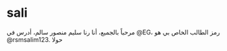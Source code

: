 # sali
مرحباً بالجميع، أنا رنا سليم منصور سالم، أدرس في @EG، رمز الطالب الخاص بي هو @rsmsalim123. حولا
